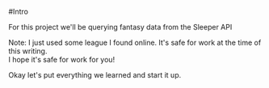 #Intro

For this project we'll be querying fantasy data from the Sleeper API


Note: I just used some league I found online. It's safe for work at the time of this writing.<br>
I hope it's safe for work for you!


Okay let's put everything we learned and start it up.
